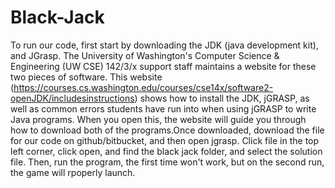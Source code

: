 # Black-Jack
To run our code, first start by downloading the JDK (java development kit), and JGrasp. The University of Washington's Computer Science & Engineering (UW CSE) 142/3/x support staff maintains a website for these two pieces of software. This website (https://courses.cs.washington.edu/courses/cse14x/software2-openJDK/includesinstructions) shows how to install the JDK, jGRASP, as well as common errors students have run into when using jGRASP to write Java programs.
When you open this, the website will guide you through how to download both of the programs.Once downloaded, download the file for our code on github/bitbucket, and then open jgrasp. Click file in the top left corner, click open, and find the black jack folder, and select the solution file. 
Then, run the program, the first time won't work, but on the second run, the game will rpoperly launch.

